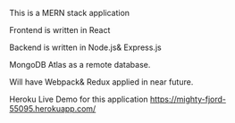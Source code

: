 This is a MERN stack application

Frontend is written in React

Backend is written in Node.js& Express.js

MongoDB Atlas as a remote database.

Will have Webpack& Redux applied in near future.

Heroku Live Demo for this application
https://mighty-fjord-55095.herokuapp.com/
